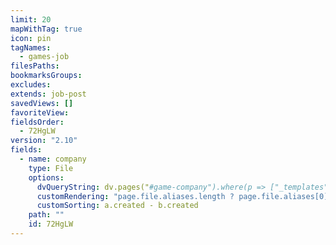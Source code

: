```yaml
---
limit: 20
mapWithTag: true
icon: pin
tagNames:
  - games-job
filesPaths: 
bookmarksGroups: 
excludes: 
extends: job-post
savedViews: []
favoriteView: 
fieldsOrder:
  - 72HgLW
version: "2.10"
fields:
  - name: company
    type: File
    options:
      dvQueryString: dv.pages("#game-company").where(p => ["_templates", "_mm"].every(path => !p.file.path.includes(path)))
      customRendering: "page.file.aliases.length ? page.file.aliases[0] : page.file.name"
      customSorting: a.created - b.created
    path: ""
    id: 72HgLW
---
```

